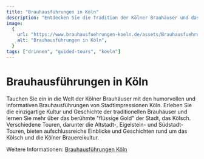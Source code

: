 ```yaml
---
title: "Brauhausführungen in Köln"
description: "Entdecken Sie die Tradition der Kölner Brauhäuser und das Geheimnis des Kölsch"
image:
  {
    url: "https://www.brauhausfuehrungen-koeln.de/assets/Brauhausfuehrungen-Koeln-Brauhausschild@440w.13a58f3c.webp",
    alt: "Brauhausführungen in Köln",
  }
tags: ["drinnen", "guided-tours", "koeln"]
---
```


# Brauhausführungen in Köln

Tauchen Sie ein in die Welt der Kölner Brauhäuser mit den humorvollen und informativen Brauhausführungen von Stadtimpressionen Köln. Erleben Sie die einzigartige Kultur und Geschichte der traditionellen Brauhäuser und lernen Sie mehr über das berühmte "flüssige Gold" der Stadt, das Kölsch. Verschiedene Touren, darunter die Altstadt-, Eigelstein- und Südstadt-Touren, bieten aufschlussreiche Einblicke und Geschichten rund um das Kölsch und die Kölner Brauereikultur.

Weitere Informationen: [Brauhausführungen Köln](https://www.brauhausfuehrungen-koeln.de)
